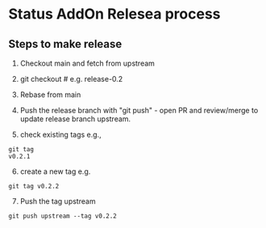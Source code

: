 # Status AddOn Relesea process 

## Steps to make release

1. Checkout main and fetch from upstream
2. git checkout <release branch> # e.g. release-0.2
3. Rebase from main
4. Push the release branch with "git push" - open PR and review/merge to update release branch upstream.

5. check existing tags e.g.,
```
git tag 
v0.2.1
```
6. create a new tag e.g.
```
git tag v0.2.2
```
7. Push the tag upstream
```
git push upstream --tag v0.2.2
```